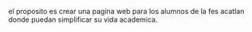 el proposito es crear una pagina web para los alumnos de la fes acatlan donde puedan simplificar su vida academica.
